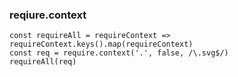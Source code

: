 ### reqiure.context

```
const requireAll = requireContext => requireContext.keys().map(requireContext)
const req = require.context('.', false, /\.svg$/)
requireAll(req)
```